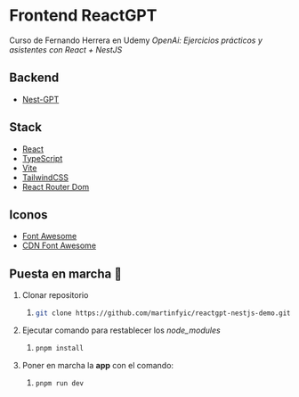 # Frontend ReactGPT

Curso de Fernando Herrera en Udemy _OpenAi: Ejercicios prácticos y asistentes con React + NestJS_

## Backend

- [Nest-GPT](https://github.com/martinfyic/reactgpt-nestjs-demo-bk.git)

## Stack

- [React](https://es.react.dev/)
- [TypeScript](https://www.typescriptlang.org/)
- [Vite](https://vitejs.dev/)
- [TailwindCSS](https://tailwindcss.com/)
- [React Router Dom](https://reactrouter.com/en/main)

## Iconos

- [Font Awesome](https://fontawesome.com/)
- [CDN Font Awesome](https://cdnjs.com/libraries/font-awesome)

## Puesta en marcha 🏁

1. Clonar repositorio
   1. ```bash
      git clone https://github.com/martinfyic/reactgpt-nestjs-demo.git
      ```
2. Ejecutar comando para restablecer los _node_modules_
   1. ```bash
      pnpm install
      ```
3. Poner en marcha la **app** con el comando:
   1. ```bash
      pnpm run dev
      ```
